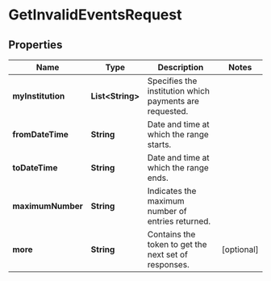 
# GetInvalidEventsRequest

## Properties
Name | Type | Description | Notes
------------ | ------------- | ------------- | -------------
**myInstitution** | **List&lt;String&gt;** | Specifies the institution which payments are requested. | 
**fromDateTime** | **String** | Date and time at which the range starts. | 
**toDateTime** | **String** | Date and time at which the range ends. | 
**maximumNumber** | **String** | Indicates the maximum number of entries returned. | 
**more** | **String** | Contains the token to get the next set of responses. |  [optional]




